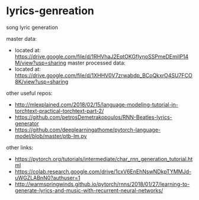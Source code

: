# lyrics-genreation
song lyric generation

master data: 
- located at: https://drive.google.com/file/d/1RHVhaJ2EqtOKGfIynoSSPmeDEmiIP14M/view?usp=sharing
master processed data:
- located at: https://drive.google.com/file/d/1XHHV0V7zrwabdp_BCoQkxrO4SU7FCO8K/view?usp=sharing

other useful repos: 
- http://mlexplained.com/2018/02/15/language-modeling-tutorial-in-torchtext-practical-torchtext-part-2/ 
- https://github.com/petrosDemetrakopoulos/RNN-Beatles-lyrics-generator
- https://github.com/deeplearningathome/pytorch-language-model/blob/master/ptb-lm.py

other links: 
- https://pytorch.org/tutorials/intermediate/char_rnn_generation_tutorial.html
- https://colab.research.google.com/drive/1cxV6EnEhNswNDkpTYMMJd-uWGZLABnN0?authuser=1
- http://warmspringwinds.github.io/pytorch/rnns/2018/01/27/learning-to-generate-lyrics-and-music-with-recurrent-neural-networks/
